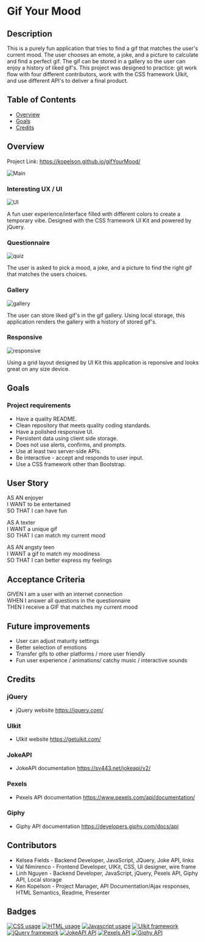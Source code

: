 # Gif Your Mood

## Description
 <p>This is a purely fun application that tries to find a gif that matches the user's current mood. The user chooses an emote, a joke, and a picture to calculate and find a perfect gif. The gif can be stored in a gallery so the user can enjoy a history of liked gif's. This project was designed to practice: git work flow with four different contributors, work with the CSS framework UIkit, and use different API's to deliver a final product.</p> 

## Table of Contents

* [Overview](#overview)
* [Goals](#goals)
* [Credits](#credits)


## Overview
Project Link: https://kopelson.github.io/gifYourMood/

![Main](https://user-images.githubusercontent.com/57735283/96357202-a21b0b00-10ad-11eb-81ca-7f24d6417976.JPG)

### Interesting UX / UI

![UI](https://user-images.githubusercontent.com/57735283/96472582-7f8c0d80-11e5-11eb-8a56-fcdd1e318025.gif)

<p>A fun user experience/interface filled with different colors to create a temporary vibe. Designed with the CSS
framework UI Kit and powered by jQuery.</p>

### Questionnaire

![quiz](https://user-images.githubusercontent.com/57735283/96472597-8450c180-11e5-11eb-899b-d28abb5487ec.gif)

<p>The user is asked to pick a mood, a joke, and a picture to find the right gif that matches the users choices.</p>

### Gallery

![gallery](https://user-images.githubusercontent.com/57735283/96472601-8581ee80-11e5-11eb-8fd0-0593754f2e84.gif)

<p>The user can store liked gif's in the gif gallery. Using local storage, this application renders the gallery with a 
 history of stored gif's.</p>

### Responsive

![responsive](https://user-images.githubusercontent.com/57735283/96472608-87e44880-11e5-11eb-8931-bac8e1bbd230.gif)

<p>Using a grid layout designed by UI Kit this application is reponsive and looks great on any size device.</p>

## Goals

### Project requirements
* Have a quality README.
* Clean repository that meets quality coding standards.
* Have a polished responsive UI.
* Persistent data using client side storage.
* Does not use alerts, confirms, and prompts.
* Use at least two server-side APIs.
* Be interactive - accept and  responds to user input.
* Use a CSS framework other than Bootstrap.

## User Story

AS AN enjoyer <br>
I WANT to be entertained <br>
SO THAT I can have fun <br>

AS A texter <br>
I WANT a unique gif <br>
SO THAT I can match my current mood <br>

AS AN angsty teen <br>
I WANT a gif to match my moodiness <br>
SO THAT I can better express my feelings <br>

## Acceptance Criteria

GIVEN I am a user with an internet connection <br>
WHEN I answer all questions in the questionnaire <br>
THEN I receive a GIF that matches my current mood <br>

## Future improvements

* User can adjust maturity settings 
* Better selection of emotions
* Transfer gifs to other platforms / more user friendly 
* Fun user experience / animations/ catchy music / interactive sounds

## Credits

### jQuery
  * jQuery website https://jquery.com/

### UIkit  
  * UIkit website https://getuikit.com/

### JokeAPI
  * JokeAPI documentation https://sv443.net/jokeapi/v2/

### Pexels
  * Pexels API documentation https://www.pexels.com/api/documentation/

### Giphy
  * Giphy API documentation https://developers.giphy.com/docs/api


## Contributors

 * Kelsea Fields - Backend Developer, JavaScript, JQuery, Joke API, links
 * Val Nimirenco - Frontend Developer, UIKit, CSS, UI designer, wire frame
 * Linh Nguyen -   Backend Developer, JavaScript, jQuery, Pexels API, Giphy API, Local storage
 * Ken Kopelson - Project Manager, API Documentation/Ajax responses, HTML Semantics, Readme, Presenter 


## Badges
<a href="https://img.shields.io/badge/CSS-16.7%25-purple"><img alt="CSS usage" src="https://img.shields.io/badge/CSS-16.7%25-purple"></a> <a href="https://img.shields.io/badge/HTML-18.7%25-red"><img alt="HTML usage" src="https://img.shields.io/badge/HTML-18.7%25-red"></a> <a href="https://img.shields.io/badge/JavaScript-64.6%25-yellow"><img alt="Javascript usage" src="https://img.shields.io/badge/JavaScript-64.6%25-yellow"></a> <a href="https://img.shields.io/badge/Frameworks-UIkit-blue"><img alt="UIkit framework" src="https://img.shields.io/badge/Frameworks-UIkit-blue"></a> <a href="https://img.shields.io/badge/Frameworks-jQuery-blue"><img alt="jQuery framework" src="https://img.shields.io/badge/Frameworks-jQuery-blue"></a> <a href="https://img.shields.io/badge/API-JokeAPI-green"><img alt="JokeAPI API" src="https://img.shields.io/badge/API-JokeAPI-green"></a> <a href="https://img.shields.io/badge/API-Pexels-green"><img alt="Pexels API" src="https://img.shields.io/badge/API-Pexels-green"></a> <a href="https://img.shields.io/badge/API-Giphy-green"><img alt="Giphy API" src="https://img.shields.io/badge/API-Giphy-green"></a>
